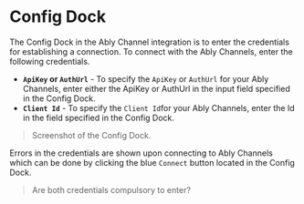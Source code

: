 # Config Dock

The Config Dock in the Ably Channel integration is to enter the credentials for establishing a connection. To connect with the Ably Channels, enter the following credentials.

- **`ApiKey` or `AuthUrl`** - To specify the `ApiKey` or `AuthUrl` for your Ably Channels, enter either the ApiKey or AuthUrl in the input field specified in the Config Dock.
- **`Client Id`** - To specify the `Client Id`for your Ably Channels, enter the Id in the field specified in the Config Dock.

> Screenshot of the Config Dock.

Errors in the credentials are shown upon connecting to Ably Channels which can be done by clicking the blue `Connect` button located in the Config Dock.

> Are both credentials compulsory to enter?
